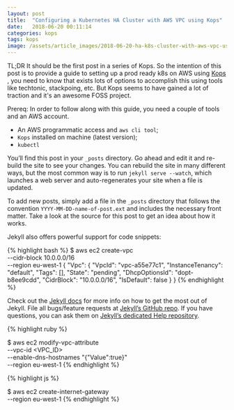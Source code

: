 ```yaml
---
layout: post
title:  "Configuring a Kubernetes HA Cluster with AWS VPC using Kops"
date:   2018-06-20 00:11:14
categories: kops
tags: kops
image: /assets/article_images/2018-06-20-ha-k8s-cluster-with-aws-vpc-using-kops/justin-campbell-706421--unsplash.jpg
---
```



TL;DR It should be the first post in a series of Kops. So the intention of this post is to provide a guide   to setting up a prod ready k8s on AWS using [Kops][kops-official-repo] , you need to know that exists lots of options to accomplish this using tools like techtonic, stackpoing, etc. But Kops seems to have gained a lot of traction and it's an awesome FOSS project.

  Prereq:
In order to follow along with this guide, you need a couple of tools and an AWS account.
- An AWS programmatic access and `aws cli tool`;
- `Kops` installed on machine (latest version);
- `kubectl`


You’ll find this post in your `_posts` directory. Go ahead and edit it and re-build the site to see your changes. You can rebuild the site in many different ways, but the most common way is to run `jekyll serve --watch`, which launches a web server and auto-regenerates your site when a file is updated.

To add new posts, simply add a file in the `_posts` directory that follows the convention `YYYY-MM-DD-name-of-post.ext` and includes the necessary front matter. Take a look at the source for this post to get an idea about how it works.

Jekyll also offers powerful support for code snippets:

{% highlight bash %}
$ aws ec2 create-vpc \
--cidr-block 10.0.0.0/16 \
--region eu-west-1 { "Vpc": { "VpcId": "vpc-a55e77c1", "InstanceTenancy": "default", "Tags": [], "State": "pending", "DhcpOptionsId": "dopt-b8ee9cdd", "CidrBlock": "10.0.0.0/16", "IsDefault": false } }
{% endhighlight %}

Check out the [Jekyll docs][jekyll] for more info on how to get the most out of Jekyll. File all bugs/feature requests at [Jekyll’s GitHub repo][jekyll-gh]. If you have questions, you can ask them on [Jekyll’s dedicated Help repository][jekyll-help].

{% highlight ruby %}

$ aws ec2 modify-vpc-attribute \
--vpc-id <VPC_ID> \
--enable-dns-hostnames "{\"Value\":true}" \
--region eu-west-1
{% endhighlight %}

{% highlight js %}

$ aws ec2 create-internet-gateway \
--region eu-west-1
{% endhighlight %}

[kops-official-repo]: https://github.com/kubernetes/kops
[jekyll]:      http://jekyllrb.com
[jekyll-gh]:   https://github.com/jekyll/jekyll
[jekyll-help]: https://github.com/jekyll/jekyll-help
